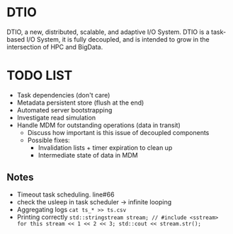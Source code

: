 # DTIO

DTIO, a new, distributed, scalable, and adaptive I/O System.
DTIO is a task-based I/O System, it is fully decoupled,
and is intended to grow in the intersection of HPC and BigData.


# TODO LIST

*   Task dependencies (don't care)
*   Metadata persistent store (flush at the end)
*   Automated server bootstrapping
*   Investigate read simulation
*   Handle MDM for outstanding operations (data in transit)
    *   Discuss how important is this issue of decoupled components
    *   Possible fixes:
        *   Invalidation lists + timer expiration to clean up
        *   Intermediate state of data in MDM

## Notes

*   Timeout task scheduling. line#66
*   check the usleep in task scheduler → infinite looping
*   Aggregating logs
    `cat ts_* >> ts.csv`
*   Printing correctly
    `std::stringstream stream; // #include <sstream> for this
    stream << 1 << 2 << 3;
    std::cout << stream.str();`
